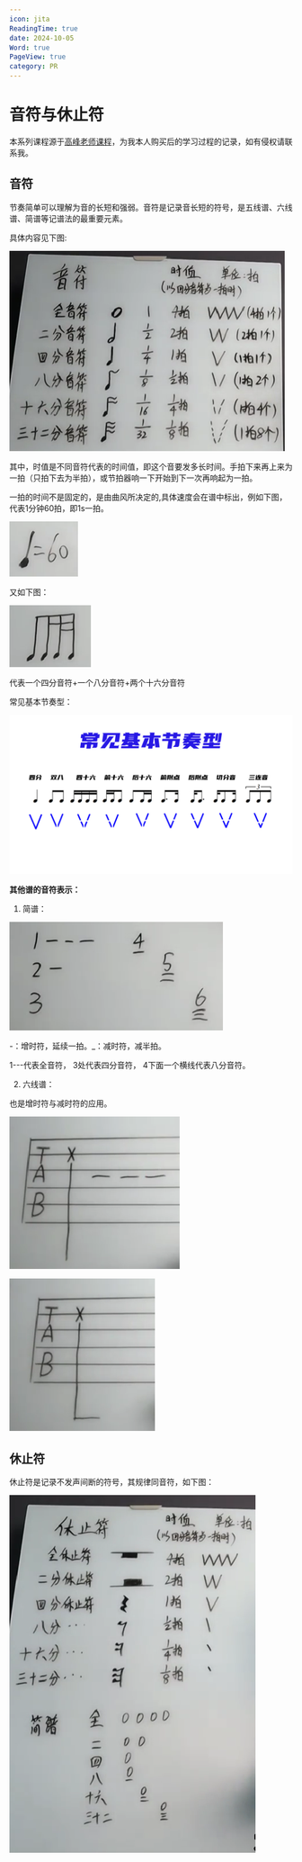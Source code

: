 ```yaml
---
icon: jita
ReadingTime: true
date: 2024-10-05
Word: true
PageView: true
category: PR
---
```


# 音符与休止符

本系列课程源于[高峰老师课程](https://uland.taobao.com/ccoupon/edetail?e=eus4pBC%2BKTWlhHvvyUNXZfh8CuWt5YH5OVuOuRD5gLJMmdsrkidbOWBzzpT26idJpQbku97nOjvzmVkO7NDr6NlLO6zXbmrOJXoI0xAzKE5tqvGpOEqMtnfFdefcMb64RSHvQe2jOLY%2FBw6SYxHp8vPnOEsmCbEyYwOD23XOnRF7CtXivpqDNdxE%2B7x86FkE4tWdebx87cFMGJQ2jBkJvO06cxTac2I5MknYKPmBR2%2B%2B92oiQN82eyHDGISnXba4wSWRnL%2BTJbIl4JfTzIHP1fYdFeRnSclId7ykjSoK1zbav5dZGL1fD2NoQ6KZG9eenzrLFgzdMBIu3ggAg7b2roWKEljMX1nlf1peG7XSdsA1LWkbg1xcuzzzcKNUy7Aiu0uZ06owxZa5Fw6vRQUTpEncv6YQqnjnhfWQlX6ASMIhfTM1h5DqFQzUv%2BYStry7WRP66uzeo7Y%3D&traceId=21361b5217257555243562915e138d&union_lens=lensId:TAPI@1725755524@2107a9c9_133a_191cf0b8564_4d63@01&cont_id=0_572472105)，为我本人购买后的学习过程的记录，如有侵权请联系我。

## 音符

节奏简单可以理解为音的长短和强弱。音符是记录音长短的符号，是五线谱、六线谱、简谱等记谱法的最重要元素。

具体内容见下图:

![常见音符](https://github.com/RyanLee-ljx/RyanLee-ljx.github.io/blob/image/guitar/lesson1/1.png?raw=true)

其中，时值是不同音符代表的时间值，即这个音要发多长时间。手拍下来再上来为一拍（只拍下去为半拍），或节拍器响一下开始到下一次再响起为一拍。

一拍的时间不是固定的，是由曲风所决定的,具体速度会在谱中标出，例如下图，代表1分钟60拍，即1s一拍。

![1s 1拍](https://github.com/RyanLee-ljx/RyanLee-ljx.github.io/blob/image/guitar/lesson1/3.png?raw=true)

又如下图：

![例子](https://github.com/RyanLee-ljx/RyanLee-ljx.github.io/blob/image/guitar/lesson1/2.png?raw=true)

代表一个四分音符+一个八分音符+两个十六分音符

常见基本节奏型：

![常见基本节奏型](https://github.com/RyanLee-ljx/RyanLee-ljx.github.io/blob/image/guitar/lesson1/5.jpg?raw=true)

**其他谱的音符表示：**

1. 简谱：

![简谱音符表示](https://github.com/RyanLee-ljx/RyanLee-ljx.github.io/blob/image/guitar/lesson1/4.png?raw=true)

-：增时符，延续一拍。_：减时符，减半拍。

1---代表全音符， 3处代表四分音符， 4下面一个横线代表八分音符。

2. 六线谱：

也是增时符与减时符的应用。

![六线谱全音符](https://github.com/RyanLee-ljx/RyanLee-ljx.github.io/blob/image/guitar/lesson1/6.png?raw=true)

![六线谱八分音符](https://github.com/RyanLee-ljx/RyanLee-ljx.github.io/blob/image/guitar/lesson1/7.png?raw=true)


## 休止符

休止符是记录不发声间断的符号，其规律同音符，如下图：

![休止符](https://github.com/RyanLee-ljx/RyanLee-ljx.github.io/blob/image/guitar/lesson1/8.png?raw=true)